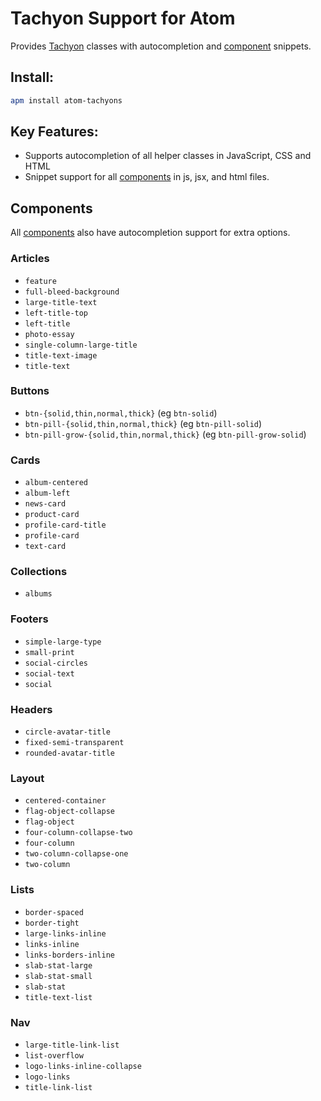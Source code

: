 # Tachyon Support for Atom

Provides [Tachyon][1] classes with autocompletion and [component][2] snippets.

## Install:
```bash
apm install atom-tachyons
```

## Key Features:

  - Supports autocompletion of all helper classes in JavaScript, CSS and HTML
  - Snippet support for all [components][2] in js, jsx, and html files.

## Components

All [components][2] also have autocompletion support for extra options.

### Articles
  - `feature`
  - `full-bleed-background`
  - `large-title-text`
  - `left-title-top`
  - `left-title`
  - `photo-essay`
  - `single-column-large-title`
  - `title-text-image`
  - `title-text`

### Buttons
  - `btn-{solid,thin,normal,thick}` (eg `btn-solid`)
  - `btn-pill-{solid,thin,normal,thick}` (eg `btn-pill-solid`)
  - `btn-pill-grow-{solid,thin,normal,thick}` (eg `btn-pill-grow-solid`)

### Cards
  - `album-centered`
  - `album-left`
  - `news-card`
  - `product-card`
  - `profile-card-title`
  - `profile-card`
  - `text-card`

### Collections
  - `albums`

### Footers
  - `simple-large-type`
  - `small-print`
  - `social-circles`
  - `social-text`
  - `social`

### Headers
  - `circle-avatar-title`
  - `fixed-semi-transparent`
  - `rounded-avatar-title`

### Layout
  - `centered-container`
  - `flag-object-collapse`
  - `flag-object`
  - `four-column-collapse-two`
  - `four-column`
  - `two-column-collapse-one`
  - `two-column`

### Lists
  - `border-spaced`
  - `border-tight`
  - `large-links-inline`
  - `links-inline`
  - `links-borders-inline`
  - `slab-stat-large`
  - `slab-stat-small`
  - `slab-stat`
  - `title-text-list`

### Nav
  - `large-title-link-list`
  - `list-overflow`
  - `logo-links-inline-collapse`
  - `logo-links`
  - `title-link-list`


[1]: http://tachyons.io/
[2]: http://tachyons.io/components/
